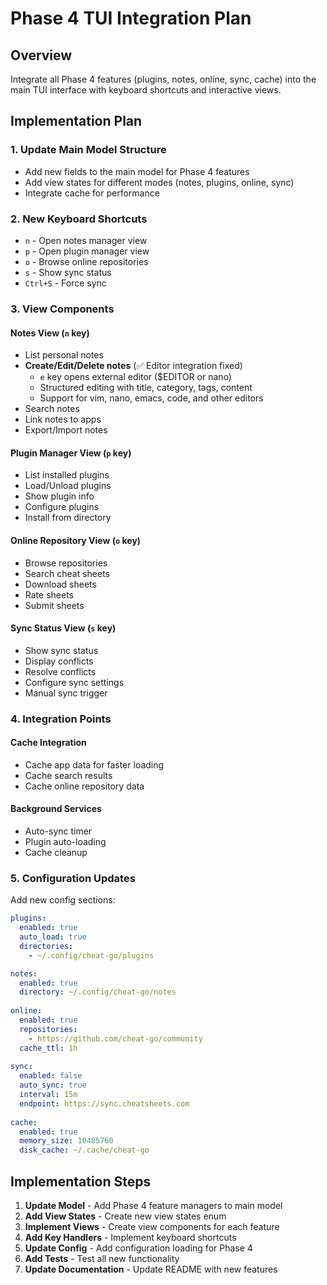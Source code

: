 # Phase 4 TUI Integration Plan

## Overview
Integrate all Phase 4 features (plugins, notes, online, sync, cache) into the main TUI interface with keyboard shortcuts and interactive views.

## Implementation Plan

### 1. Update Main Model Structure
- Add new fields to the main model for Phase 4 features
- Add view states for different modes (notes, plugins, online, sync)
- Integrate cache for performance

### 2. New Keyboard Shortcuts
- `n` - Open notes manager view
- `p` - Open plugin manager view  
- `o` - Browse online repositories
- `s` - Show sync status
- `Ctrl+S` - Force sync

### 3. View Components

#### Notes View (`n` key)
- List personal notes
- **Create/Edit/Delete notes** (✅ Editor integration fixed)
  - `e` key opens external editor ($EDITOR or nano)
  - Structured editing with title, category, tags, content
  - Support for vim, nano, emacs, code, and other editors
- Search notes
- Link notes to apps
- Export/Import notes

#### Plugin Manager View (`p` key)
- List installed plugins
- Load/Unload plugins
- Show plugin info
- Configure plugins
- Install from directory

#### Online Repository View (`o` key)
- Browse repositories
- Search cheat sheets
- Download sheets
- Rate sheets
- Submit sheets

#### Sync Status View (`s` key)
- Show sync status
- Display conflicts
- Resolve conflicts
- Configure sync settings
- Manual sync trigger

### 4. Integration Points

#### Cache Integration
- Cache app data for faster loading
- Cache search results
- Cache online repository data

#### Background Services
- Auto-sync timer
- Plugin auto-loading
- Cache cleanup

### 5. Configuration Updates
Add new config sections:
```yaml
plugins:
  enabled: true
  auto_load: true
  directories:
    - ~/.config/cheat-go/plugins

notes:
  enabled: true
  directory: ~/.config/cheat-go/notes
  
online:
  enabled: true
  repositories:
    - https://github.com/cheat-go/community
  cache_ttl: 1h
  
sync:
  enabled: false
  auto_sync: true
  interval: 15m
  endpoint: https://sync.cheatsheets.com
  
cache:
  enabled: true
  memory_size: 10485760
  disk_cache: ~/.cache/cheat-go
```

## Implementation Steps

1. **Update Model** - Add Phase 4 feature managers to main model
2. **Add View States** - Create new view states enum
3. **Implement Views** - Create view components for each feature
4. **Add Key Handlers** - Implement keyboard shortcuts
5. **Update Config** - Add configuration loading for Phase 4
6. **Add Tests** - Test all new functionality
7. **Update Documentation** - Update README with new features